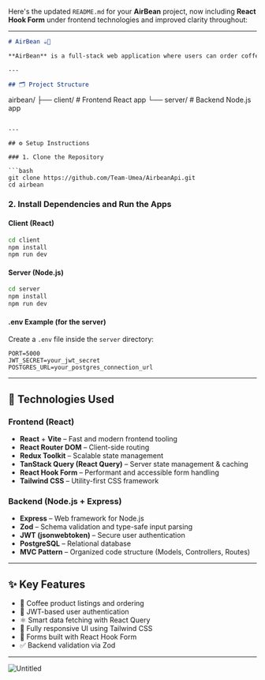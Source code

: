 Here's the updated `README.md` for your **AirBean** project, now including **React Hook Form** under frontend technologies and improved clarity throughout:

---

```markdown
# AirBean ☕️🚁

**AirBean** is a full-stack web application where users can order coffee and (fictionally) have it delivered by drone. The app uses a modern tech stack: **React** for the frontend, **Node.js** with **Express** for the backend, and **PostgreSQL** as the database.

---

## 🗂 Project Structure

```

airbean/
├── client/     # Frontend React app
└── server/     # Backend Node.js app

````

---

## ⚙️ Setup Instructions

### 1. Clone the Repository

```bash
git clone https://github.com/Team-Umea/AirbeanApi.git
cd airbean
````

### 2. Install Dependencies and Run the Apps

#### Client (React)

```bash
cd client
npm install
npm run dev
```

#### Server (Node.js)

```bash
cd server
npm install
npm run dev
```

#### .env Example (for the server)

Create a `.env` file inside the `server` directory:

```env
PORT=5000
JWT_SECRET=your_jwt_secret
POSTGRES_URL=your_postgres_connection_url
```

---

## 🧰 Technologies Used

### Frontend (React)

* **React** + **Vite** – Fast and modern frontend tooling
* **React Router DOM** – Client-side routing
* **Redux Toolkit** – Scalable state management
* **TanStack Query (React Query)** – Server state management & caching
* **React Hook Form** – Performant and accessible form handling
* **Tailwind CSS** – Utility-first CSS framework

### Backend (Node.js + Express)

* **Express** – Web framework for Node.js
* **Zod** – Schema validation and type-safe input parsing
* **JWT (jsonwebtoken)** – Secure user authentication
* **PostgreSQL** – Relational database
* **MVC Pattern** – Organized code structure (Models, Controllers, Routes)

---

## ✨ Key Features

* 🛒 Coffee product listings and ordering
* 🔐 JWT-based user authentication
* ⚛️ Smart data fetching with React Query
* 🎨 Fully responsive UI using Tailwind CSS
* 🧾 Forms built with React Hook Form
* ✅ Backend validation via Zod

---

![Untitled](https://github.com/user-attachments/assets/164d507c-2678-4d50-ac0f-e87ff34cb813)
